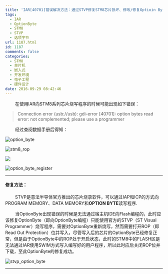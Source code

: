 ```yaml
---
title: 'IAR[40701]错误解决方法：通过STVP修复STM8芯片损坏、修改/修复Optioin Byte'
tags:
  - IAR
  - OptionByte
  - STM8
  - STVP
  - 选项字节
url: 1187.html
id: 1187
comments: false
categories:
  - STM8
  - 单片机
  - 嵌入式
  - 开发环境
  - 电子工程
  - 硬件设计
date: 2016-09-29 08:42:46
---
```


        在使用IAR向STM8系列芯片烧写程序的时候可能出现如下错误：

> Connection error (usb://usb): gdi-error \[40701\]: option bytes read error: not complemented; please use a programmer

        经过查阅数据手册后得知：

![option_byte](http://oarap.org/wp-content/uploads/2016/09/option_byte.png)

![stm8_rop](http://oarap.org/wp-content/uploads/2016/09/stm8_ROP.png)

![](http://oss.bookshiyi.com/photo/2016/09/memory_read.png)

![option_byte_register](http://oarap.org/wp-content/uploads/2016/09/Option_Byte_Register.png)

* * *

#### 修复方法：

        STVP是意法半导体官方推出的芯片烧录软件，可以通过IAP和ICP的方式向PROGRAM MEMORY、DATA MEMORY和**OPTION BYTE**读写程序.

        当OptionByte出现错误的时候是无法通过宿主机IDE向Flash编程的，此时应该修复OptionByte（即向OptionByte编程）只能使用官方的STVP（ST Visual Programmer）烧写程序，需要对OptionByte重新烧写，然而需要打开ROP（即Read Out Protection）位并写入，尽管写入后的芯片的OptionByte已经修复正常，但是由于OptionByte中的ROP处于开启状态，此时的STM8中的FLASH区是无法通过IAR使用SWIM方式写入编写好的用户程序，所以此时应后关闭ROP位并下载，至此OptionByte的修复成功。

![stvp_option_byte](http://oarap.org/wp-content/uploads/2016/09/stvp_option_byte.png)

* * *